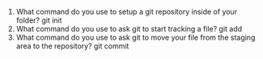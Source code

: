 1. What command do you use to setup a git repository inside of your folder?
git init
2. What command do you use to ask git to start tracking a file?
git add
3. What command do you use to ask git to move your file from the staging area to the repository?
git commit
